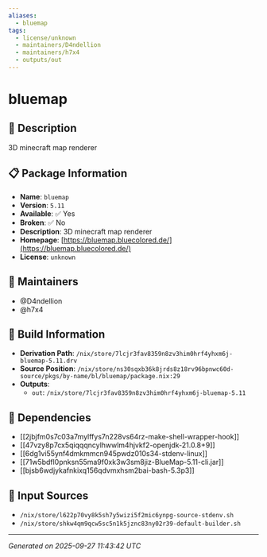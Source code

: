 ```yaml
---
aliases:
  - bluemap
tags:
  - license/unknown
  - maintainers/D4ndellion
  - maintainers/h7x4
  - outputs/out
---
```


# bluemap

## 📝 Description

3D minecraft map renderer

## 📋 Package Information

- **Name**: `bluemap`
- **Version**: `5.11`
- **Available**: ✅ Yes
- **Broken**: ✅ No
- **Description**: 3D minecraft map renderer
- **Homepage**: [https://bluemap.bluecolored.de/](https://bluemap.bluecolored.de/)
- **License**: `unknown`
## 👥 Maintainers

- @D4ndellion
- @h7x4


## 🔧 Build Information

- **Derivation Path**: `/nix/store/7lcjr3fav8359n8zv3him0hrf4yhxm6j-bluemap-5.11.drv`
- **Source Position**: `/nix/store/ns30sqxb36k8jrds8z18rv96bpnwc60d-source/pkgs/by-name/bl/bluemap/package.nix:29`
- **Outputs**:
  - `out`:  `/nix/store/7lcjr3fav8359n8zv3him0hrf4yhxm6j-bluemap-5.11`

## 🔗 Dependencies

- [[2jbjfm0s7c03a7mylffys7n228vs64rz-make-shell-wrapper-hook]]
- [[47vzy8p7cx5qiqqqncylhwwlm4hjvkf2-openjdk-21.0.8+9]]
- [[6dg1vi55ynf4dmkmmcn945pwdz010s34-stdenv-linux]]
- [[71w5bdfl0pnksn55ma9f0xk3w3sm8jiz-BlueMap-5.11-cli.jar]]
- [[bjsb6wdjykafnkixq156qdvmxhsm2bai-bash-5.3p3]]

## 📁 Input Sources

- `/nix/store/l622p70vy8k5sh7y5wizi5f2mic6ynpg-source-stdenv.sh`
- `/nix/store/shkw4qm9qcw5sc5n1k5jznc83ny02r39-default-builder.sh`

---
*Generated on 2025-09-27 11:43:42 UTC*
